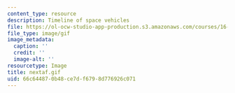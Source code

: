 ```yaml
---
content_type: resource
description: Timeline of space vehicles
file: https://ol-ocw-studio-app-production.s3.amazonaws.com/courses/16-891j-space-policy-seminar-spring-2003/66c644870b48ce7df6798d776926c071_nextaf.gif
file_type: image/gif
image_metadata:
  caption: ''
  credit: ''
  image-alt: ''
resourcetype: Image
title: nextaf.gif
uid: 66c64487-0b48-ce7d-f679-8d776926c071
---
```

